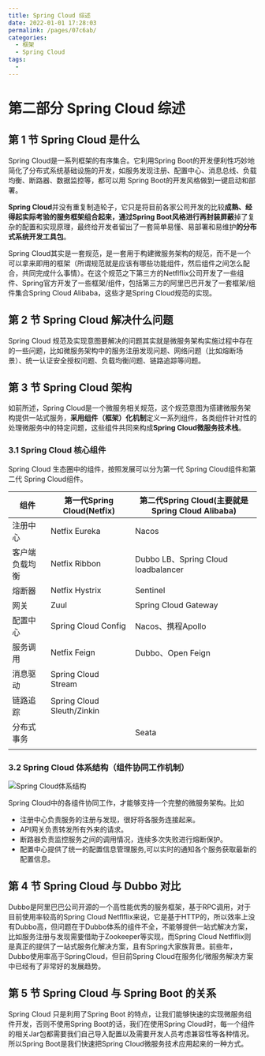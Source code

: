 ```yaml
---
title: Spring Cloud 综述
date: 2022-01-01 17:28:03
permalink: /pages/07c6ab/
categories:
  - 框架
  - Spring Cloud
tags:
  - 
---
```

#  **第⼆部分** **Spring Cloud** **综述**

## **第** **1** **节** **Spring Cloud** **是什么**

Spring Cloud是⼀系列框架的有序集合。它利⽤Spring Boot的开发便利性巧妙地简化了分布式系统基础设施的开发，如服务发现注册、配置中⼼、消息总线、负载均衡、断路器、数据监控等，都可以⽤ Spring Boot的开发⻛格做到⼀键启动和部署。

**Spring Cloud**并没有重复制造轮⼦，它只是将⽬前各家公司开发的⽐较**成熟、经得起实际考验的服务框架组合起来，通过Spring Boot⻛格进⾏再封装屏蔽**掉了复杂的配置和实现原理，最终给开发者留出了⼀套简单易懂、易部署和易维护**的分布式系统开发⼯具包**。

Spring Cloud其实是⼀套规范，是⼀套⽤于构建微服务架构的规范，⽽不是⼀个可以拿来即⽤的框架（所谓规范就是应该有哪些功能组件，然后组件之间怎么配合，共同完成什么事情）。在这个规范之下第三⽅的Netflflix公司开发了⼀些组件、Spring官⽅开发了⼀些框架/组件，包括第三⽅的阿⾥巴巴开发了⼀套框架/组件集合Spring Cloud Alibaba，这些才是Spring Cloud规范的实现。

##  **第** **2** **节** **Spring Cloud** **解决什么问题**

Spring Cloud 规范及实现意图要解决的问题其实就是微服务架构实施过程中存在的⼀些问题，⽐如微服务架构中的服务注册发现问题、⽹络问题（⽐如熔断场景）、统⼀认证安全授权问题、负载均衡问题、链路追踪等问题。

## **第** **3** **节** **Spring Cloud** **架构**

如前所述，Spring Cloud是⼀个微服务相关规范，这个规范意图为搭建微服务架构提供⼀站式服务，**采⽤组件（框架）化机制**定义⼀系列组件，各类组件针对性的处理微服务中的特定问题，这些组件共同来构成**Spring Cloud微服务技术栈**。

### **3.1 Spring Cloud** **核⼼组件**

Spring Cloud ⽣态圈中的组件，按照发展可以分为第⼀代 Spring Cloud组件和第⼆代 Spring Cloud组件。

| 组件           | 第一代Spring Cloud(Netfix) | 第二代Spring Cloud(主要就是Spring Cloud Alibaba) |
| -------------- | -------------------------- | ------------------------------------------------ |
| 注册中心       | Netfix Eureka              | Nacos                                            |
| 客户端负载均衡 | Netfix Ribbon              | Dubbo LB、Spring Cloud loadbalancer              |
| 熔断器         | Netfix Hystrix             | Sentinel                                         |
| 网关           | Zuul                       | Spring Cloud Gateway                             |
| 配置中心       | Spring Cloud Config        | Nacos、携程Apollo                                |
| 服务调用       | Netfix Feign               | Dubbo、Open Feign                                |
| 消息驱动       | Spring Cloud Stream        |                                                  |
| 链路追踪       | Spring Cloud Sleuth/Zinkin |                                                  |
| 分布式事务     |                            | Seata                                            |
|                |                            |                                                  |

### **3.2 Spring Cloud** **体系结构（组件协同⼯作机制）**

![Spring Cloud体系结构](https://gitee.com/linbingxing/image/raw/master/java/srpingcloud/Spring%20Cloud%E4%BD%93%E7%B3%BB%E7%BB%93%E6%9E%84.png)

Spring Cloud中的各组件协同⼯作，才能够⽀持⼀个完整的微服务架构。⽐如

- 注册中⼼负责服务的注册与发现，很好将各服务连接起来。
- API⽹关负责转发所有外来的请求。
- 断路器负责监控服务之间的调⽤情况，连续多次失败进⾏熔断保护。
- 配置中⼼提供了统⼀的配置信息管理服务,可以实时的通知各个服务获取最新的配置信息。

## **第** **4** **节** **Spring Cloud** **与** **Dubbo** **对⽐**

Dubbo是阿⾥巴巴公司开源的⼀个⾼性能优秀的服务框架，基于RPC调⽤，对于⽬前使⽤率较⾼的Spring Cloud Netflflix来说，它是基于HTTP的，所以效率上没有Dubbo⾼，但问题在于Dubbo体系的组件不全，不能够提供⼀站式解决⽅案，⽐如服务注册与发现需要借助于Zookeeper等实现，⽽Spring Cloud Netflflix则是真正的提供了⼀站式服务化解决⽅案，且有Spring⼤家族背景。前些年，Dubbo使⽤率⾼于SpringCloud，但⽬前Spring Cloud在服务化/微服务解决⽅案中已经有了⾮常好的发展趋势。

## **第** **5** **节** **Spring Cloud** **与** **Spring Boot** **的关系**

Spring Cloud 只是利⽤了Spring Boot 的特点，让我们能够快速的实现微服务组件开发，否则不使⽤Spring Boot的话，我们在使⽤Spring Cloud时，每⼀个组件的相关Jar包都需要我们⾃⼰导⼊配置以及需要开发⼈员考虑兼容性等各种情况。所以Spring Boot是我们快速把Spring Cloud微服务技术应⽤起来的⼀种⽅式。

